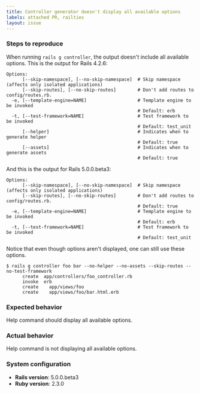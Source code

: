 ```yaml
---
title: Controller generator doesn't display all available options
labels: attached PR, railties
layout: issue
---
```


### Steps to reproduce

When running `rails g controller`, the output doesn't include all available options. This is the output for Rails 4.2.6:

```
Options:
      [--skip-namespace], [--no-skip-namespace]  # Skip namespace (affects only isolated applications)
      [--skip-routes], [--no-skip-routes]        # Don't add routes to config/routes.rb.
  -e, [--template-engine=NAME]                   # Template engine to be invoked
                                                 # Default: erb
  -t, [--test-framework=NAME]                    # Test framework to be invoked
                                                 # Default: test_unit
      [--helper]                                 # Indicates when to generate helper
                                                 # Default: true
      [--assets]                                 # Indicates when to generate assets
                                                 # Default: true
```

And this is the output for Rails 5.0.0.beta3:

```
Options:
      [--skip-namespace], [--no-skip-namespace]  # Skip namespace (affects only isolated applications)
      [--skip-routes], [--no-skip-routes]        # Don't add routes to config/routes.rb.
                                                 # Default: true
  -e, [--template-engine=NAME]                   # Template engine to be invoked
                                                 # Default: erb
  -t, [--test-framework=NAME]                    # Test framework to be invoked
                                                 # Default: test_unit
```

Notice that even though options aren't displayed, one can still use these options.

```
$ rails g controller foo bar --no-helper --no-assets --skip-routes --no-test-framework
      create  app/controllers/foo_controller.rb
      invoke  erb
      create    app/views/foo
      create    app/views/foo/bar.html.erb
```
### Expected behavior

Help command should display all available options.
### Actual behavior

Help command is not displaying all available options.
### System configuration
- **Rails version**: 5.0.0.beta3
- **Ruby version**: 2.3.0

